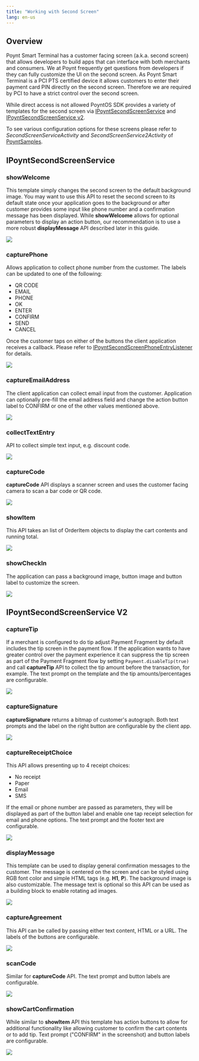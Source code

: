 ```yaml
---
title: "Working with Second Screen"
lang: en-us
---
```


## Overview

Poynt Smart Terminal has a customer facing screen (a.k.a. second screen) that allows developers to build apps that can interface with both merchants and consumers. We at Poynt frequently get questions from developers if they can fully customize the UI on the second screen. As Poynt Smart Terminal is a PCI PTS certified device it allows customers to enter their payment card PIN directly on the second screen. Therefore we are required by PCI to have a strict control over the second screen.

While direct access is not allowed PoyntOS SDK provides a variety of templates for the second screen via [IPoyntSecondScreenService](https://poynt.github.io/developer/javadoc/co/poynt/os/services/v1/IPoyntSecondScreenService.html) and [IPoyntSecondScreenService v2](https://poynt.github.io/developer/javadoc/co/poynt/os/services/v2/IPoyntSecondScreenService.html).

To see various configuration options for these screens please refer to *SecondScreenServiceActivity* and *SecondScreenService2Activity* of [PoyntSamples](https://github.com/poynt/PoyntSamples/tree/master/codesamples/src/main/java/co/poynt/samples/codesamples).

## IPoyntSecondScreenService

### showWelcome

This template simply changes the second screen to the default background image. You may want to use this API to reset the second screen to its default state once your application goes to the background or after customer provides some input like phone number and a confirmation message has been displayed. While **showWelcome** allows for optional parameters to display an action button, our recommendation is to use a more robust **displayMessage** API described later in this guide.

![](https://d347164ulyc57y.cloudfront.net/2017/07/_showWelcome.png)

### capturePhone

Allows application to collect phone number from the customer. The labels can be updated to one of the following:

* QR CODE
* EMAIL
* PHONE
* OK
* ENTER
* CONFIRM
* SEND
* CANCEL

Once the customer taps on either of the buttons the client application receives a callback. Please refer to [IPoyntSecondScreenPhoneEntryListener](https://poynt.github.io/developer/javadoc/co/poynt/os/services/v1/IPoyntSecondScreenPhoneEntryListener.html) for details.

![](https://d347164ulyc57y.cloudfront.net/2017/07/_capturePhone.png)


### captureEmailAddress

The client application can collect email input from the customer. Application can optionally pre-fill the email address field and change the action button label to CONFIRM or one of the other values mentioned above.

![](https://d347164ulyc57y.cloudfront.net/2017/07/_captureEmail.png)

### collectTextEntry

API to collect simple text input, e.g. discount code.

![](https://d347164ulyc57y.cloudfront.net/2017/07/_textEntry.png)

### captureCode

**captureCode** API displays a scanner screen and uses the customer facing camera to scan a bar code or QR code.

![](https://d347164ulyc57y.cloudfront.net/2017/07/_scanCode.png)

### showItem

This API takes an list of OrderItem objects to display the cart contents and running total.

![](https://d347164ulyc57y.cloudfront.net/2017/07/_showCart.png)

### showCheckIn

The application can pass a background image, button image and button label to customize the screen.

![](https://d347164ulyc57y.cloudfront.net/2017/07/_displayMessageV1.png)


## IPoyntSecondScreenService V2

### captureTip

If a merchant is configured to do tip adjust Payment Fragment by default includes the tip screen in the payment flow. If the application wants to have greater control over the payment experience it can suppress the tip screen as part of the Payment Fragment flow by setting `Payment.disableTip(true)` and call **captureTip** API to collect the tip amount before the transaction, for example. The text prompt on the template and the tip amounts/percentages are configurable.

![](https://d347164ulyc57y.cloudfront.net/2017/07/_captureTipV2.png)


### captureSignature

**captureSignature** returns a bitmap of customer's autograph. Both text prompts and the label on the right button are configurable by the client app.

![](https://d347164ulyc57y.cloudfront.net/2017/07/_captureSignatureV2.png)

### captureReceiptChoice

This API allows presenting up to 4 receipt choices:

* No receipt
* Paper
* Email
* SMS

If the email or phone number are passed as parameters, they will be displayed as part of the button label and enable one tap receipt selection for email and phone  options. The text prompt and the footer text are configurable.

![](https://d347164ulyc57y.cloudfront.net/2017/07/_captureReceiptChoiceV2.png)

### displayMessage

This template can be used to display general confirmation messages to the customer. The message is centered on the screen and can be styled using RGB font color and simple HTML tags (e.g. **H1**, **P**). The background image is also customizable. The message text is optional so this API can be used as a building block to enable rotating ad images.

![](https://d347164ulyc57y.cloudfront.net/2017/07/_displayMessageV2.png)

### captureAgreement

This API can be called by passing either text content, HTML or a URL. The labels of the buttons are configurable.

![](https://d347164ulyc57y.cloudfront.net/2017/07/_captureAgreementV2.png)

### scanCode

Similar for **captureCode** API. The text prompt and button labels are configurable.

![](https://d347164ulyc57y.cloudfront.net/2017/07/_scanCodeV2.png)

### showCartConfirmation

While similar to **showItem** API this template has action buttons to allow for additional functionality like allowing customer to confirm the cart contents or to add tip. Text prompt ("CONFIRM" in the screenshot) and button labels are configurable.

![](https://d347164ulyc57y.cloudfront.net/2017/07/_showCartConfirmation.V2.png)

<!-- feedback widget -->
<SCRIPT type="text/javascript">window.doorbellOptions = { appKey: 'eDRWq9iHMZLMyue0tGGchA7bvMGCFBeaHm8XBDUSkdBFcv0cYCi9eDTRBEIekznx' };(function(w, d, t) { var hasLoaded = false; function l() { if (hasLoaded) { return; } hasLoaded = true; window.doorbellOptions.windowLoaded = true; var g = d.createElement(t);g.id = 'doorbellScript';g.type = 'text/javascript';g.async = true;g.src = 'https://embed.doorbell.io/button/6657?t='+(new Date().getTime());(d.getElementsByTagName('head')[0]||d.getElementsByTagName('body')[0]).appendChild(g); } if (w.attachEvent) { w.attachEvent('onload', l); } else if (w.addEventListener) { w.addEventListener('load', l, false); } else { l(); } if (d.readyState == 'complete') { l(); } }(window, document, 'SCRIPT')); </SCRIPT>
